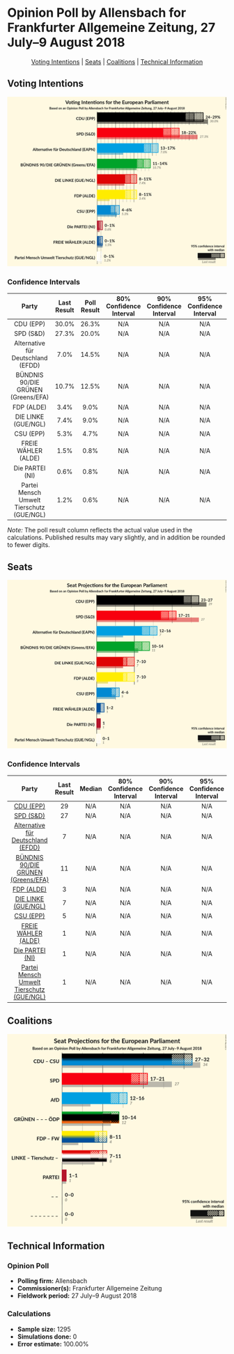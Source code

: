 # Opinion Poll by Allensbach for Frankfurter Allgemeine Zeitung, 27 July–9 August 2018

<p align="center"><a href="#voting-intentions">Voting Intentions</a> | <a href="#seats">Seats</a> | <a href="#coalitions">Coalitions</a> | <a href="#technical-information">Technical Information</a></p>

## Voting Intentions

![Graph with voting intentions not yet produced](2018-08-09-Allensbach.png "Voting Intentions")

### Confidence Intervals

| Party | Last Result | Poll Result | 80% Confidence Interval | 90% Confidence Interval | 95% Confidence Interval | 99% Confidence Interval |
|:-----:|:-----------:|:-----------:|:-----------------------:|:-----------------------:|:-----------------------:|:-----------------------:|
| CDU (EPP) | 30.0% | 26.3% | N/A |N/A |N/A |N/A |
| SPD (S&D) | 27.3% | 20.0% | N/A |N/A |N/A |N/A |
| Alternative für Deutschland (EFDD) | 7.0% | 14.5% | N/A |N/A |N/A |N/A |
| BÜNDNIS 90/DIE GRÜNEN (Greens/EFA) | 10.7% | 12.5% | N/A |N/A |N/A |N/A |
| FDP (ALDE) | 3.4% | 9.0% | N/A |N/A |N/A |N/A |
| DIE LINKE (GUE/NGL) | 7.4% | 9.0% | N/A |N/A |N/A |N/A |
| CSU (EPP) | 5.3% | 4.7% | N/A |N/A |N/A |N/A |
| FREIE WÄHLER (ALDE) | 1.5% | 0.8% | N/A |N/A |N/A |N/A |
| Die PARTEI (NI) | 0.6% | 0.8% | N/A |N/A |N/A |N/A |
| Partei Mensch Umwelt Tierschutz (GUE/NGL) | 1.2% | 0.6% | N/A |N/A |N/A |N/A |

*Note:* The poll result column reflects the actual value used in the calculations. Published results may vary slightly, and in addition be rounded to fewer digits.

## Seats

![Graph with seats not yet produced](2018-08-09-Allensbach-seats.png "Seats")

### Confidence Intervals

| Party | Last Result | Median | 80% Confidence Interval | 90% Confidence Interval | 95% Confidence Interval | 99% Confidence Interval |
|:-----:|:-----------:|:------:|:-----------------------:|:-----------------------:|:-----------------------:|:-----------------------:|
| <a href="#cdu-(epp)">CDU (EPP)</a> | 29 | N/A | N/A |N/A |N/A |N/A |
| <a href="#spd-(s&d)">SPD (S&D)</a> | 27 | N/A | N/A |N/A |N/A |N/A |
| <a href="#alternative-für-deutschland-(efdd)">Alternative für Deutschland (EFDD)</a> | 7 | N/A | N/A |N/A |N/A |N/A |
| <a href="#bündnis-90/die-grünen-(greens/efa)">BÜNDNIS 90/DIE GRÜNEN (Greens/EFA)</a> | 11 | N/A | N/A |N/A |N/A |N/A |
| <a href="#fdp-(alde)">FDP (ALDE)</a> | 3 | N/A | N/A |N/A |N/A |N/A |
| <a href="#die-linke-(gue/ngl)">DIE LINKE (GUE/NGL)</a> | 7 | N/A | N/A |N/A |N/A |N/A |
| <a href="#csu-(epp)">CSU (EPP)</a> | 5 | N/A | N/A |N/A |N/A |N/A |
| <a href="#freie-wähler-(alde)">FREIE WÄHLER (ALDE)</a> | 1 | N/A | N/A |N/A |N/A |N/A |
| <a href="#die-partei-(ni)">Die PARTEI (NI)</a> | 1 | N/A | N/A |N/A |N/A |N/A |
| <a href="#partei-mensch-umwelt-tierschutz-(gue/ngl)">Partei Mensch Umwelt Tierschutz (GUE/NGL)</a> | 1 | N/A | N/A |N/A |N/A |N/A |


## Coalitions

![Graph with coalitions seats not yet produced](2018-08-09-Allensbach-coalitions-seats.png "Coalitions Seats")


## Technical Information

### Opinion Poll

+ **Polling firm:** Allensbach
+ **Commissioner(s):** Frankfurter Allgemeine Zeitung
+ **Fieldwork period:** 27 July–9 August 2018

### Calculations

+ **Sample size:** 1295
+ **Simulations done:** 0
+ **Error estimate:** 100.00%

